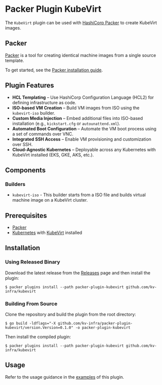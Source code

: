 # Packer Plugin KubeVirt

The `KubeVirt` plugin can be used with [HashiCorp Packer](https://www.packer.io) to create KubeVirt images.

## Packer

[Packer](https://developer.hashicorp.com/packer) is a tool for creating identical machine images from a single source template.

To get started, see the [Packer installation guide](https://developer.hashicorp.com/packer/install).

## Plugin Features

- **HCL Templating** – Use HashiCorp Configuration Language (HCL2) for defining infrastructure as code.
- **ISO-based VM Creation** – Build VM images from ISO using the `kubevirt-iso` builder.
- **Custom Media Injection** – Embed additional files into ISO-based installation (e.g., `kickstart.cfg` or `autounattend.xml`).
- **Automated Boot Configuration** – Automate the VM boot process using a set of commands over VNC.
- **Integrated SSH Access** – Enable VM provisioning and customization over SSH.
- **Cloud-Agnostic Kubernetes** – Deployable across any Kubernetes with KubeVirt installed (EKS, GKE, AKS, etc.).

## Components

### Builders

- `kubevirt-iso` - This builder starts from a ISO file and builds virtual machine image on a KubeVirt cluster.

## Prerequisites

- [Packer](https://packer.io)
- [Kubernetes](https://kubernetes.io) with [KubeVirt](https://kubevirt.io) installed

## Installation

### Using Released Binary

Download the latest release from the [Releases](https://github.com/kv-infra/packer-plugin-kubevirt/releases) page and then install the plugin:

```shell
$ packer plugins install --path packer-plugin-kubevirt github.com/kv-infra/kubevirt
```

### Building From Source

Clone the repository and build the plugin from the root directory:

```shell
$ go build -ldflags="-X github.com/kv-infra/packer-plugin-kubevirt/version.Version=0.1.0" -o packer-plugin-kubevirt
```

Then install the compiled plugin:

```shell
$ packer plugins install --path packer-plugin-kubevirt github.com/kv-infra/kubevirt
```

## Usage

Refer to the usage guidance in the [examples](./examples/builder/kubevirt-iso) of this plugin.
